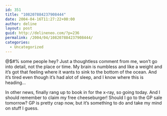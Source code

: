 ```yaml
---
id: 351
title: "108207884237908444"
date: 2004-04-16T11:27:22+00:00
author: deline
layout: post
guid: http://delineneo.com/?p=236
permalink: /2004/04/108207884237908444/
categories:
  - Uncategorized
---
```

@$#% some people hey? Just a thoughtless comment from me, won&#8217;t go into detail, not the place or time. My brain is numbless and like a weight and it&#8217;s got that feeling where it wants to sink to the bottom of the ocean. And it&#8217;s tired even though it&#8217;s had alot of sleep, and I know where this is heading&#8230;

In other news, finally rang up to book in for the x-ray, so going today. And I should remember to claim my free cheeseburger! Should I go to the GP sale tomorrow? GP is pretty crap now, but it&#8217;s something to do and take my mind on stuff I guess.